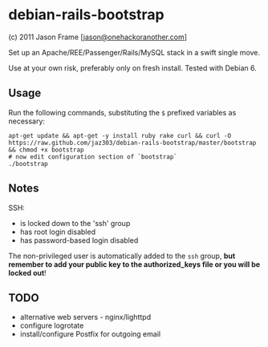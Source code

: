 debian-rails-bootstrap
======================

(c) 2011 Jason Frame [jason@onehackoranother.com]

Set up an Apache/REE/Passenger/Rails/MySQL stack in a swift single move.

Use at your own risk, preferably only on fresh install. Tested with Debian 6.

Usage
-----

Run the following commands, substituting the `$` prefixed variables as necessary:

    apt-get update && apt-get -y install ruby rake curl && curl -O https://raw.github.com/jaz303/debian-rails-bootstrap/master/bootstrap && chmod +x bootstrap
    # now edit configuration section of `bootstrap`
    ./bootstrap
    
Notes
-----

SSH:

  * is locked down to the 'ssh' group
  * has root login disabled
  * has password-based login disabled
  
The non-privileged user is automatically added to the `ssh` group, __but remember to add your public key to the authorized\_keys file or you will be locked out__!

TODO
----

  * alternative web servers - nginx/lighttpd
  * configure logrotate
  * install/configure Postfix for outgoing email
